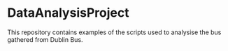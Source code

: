 # DataAnalysisProject

This repository contains examples of the scripts used to analysise the bus gathered from Dublin Bus.
